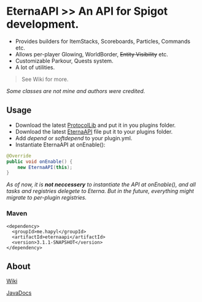 # EternaAPI >> An API for Spigot development.

* Provides builders for ItemStacks, Scoreboards, Particles, Commands etc.
* Allows per-player Glowing, WorldBorder, ~~Entity Visibility~~ etc.
* Customizable Parkour, Quests system.
* A lot of utilities.

> See Wiki for more.

_Some classes are not mine and authors were credited._

## Usage
* Download the latest [ProtocolLib](https://github.com/dmulloy2/ProtocolLib) and put it in you plugins folder.
* Download the latest [EternaAPI](https://github.com/hapyl/EternaAPI/releases) file put it to your plugins folder.
* Add _depend_ or _softdepend_ to your plugin.yml.
* Instantiate EternaAPI at onEnable():
```java
@Override
public void onEnable() {
    new EternaAPI(this);
}
```

*As of now, it is <b>not neccessery</b> to instantiate the API at onEnable(), and all tasks and registries delegete to Eterna. But in the future, everything might migrate to per-plugin registries.*

### Maven

```maven
<dependency>
  <groupId>me.hapyl</groupId>
  <artifactId>eternaapi</artifactId>
  <version>3.1.1-SNAPSHOT</version>
</dependency>
```

## About
[Wiki](https://github.com/hapyl/EternaAPI/wiki)

[JavaDocs](https://hapyl.github.io/javadocs/eternaapi/)
